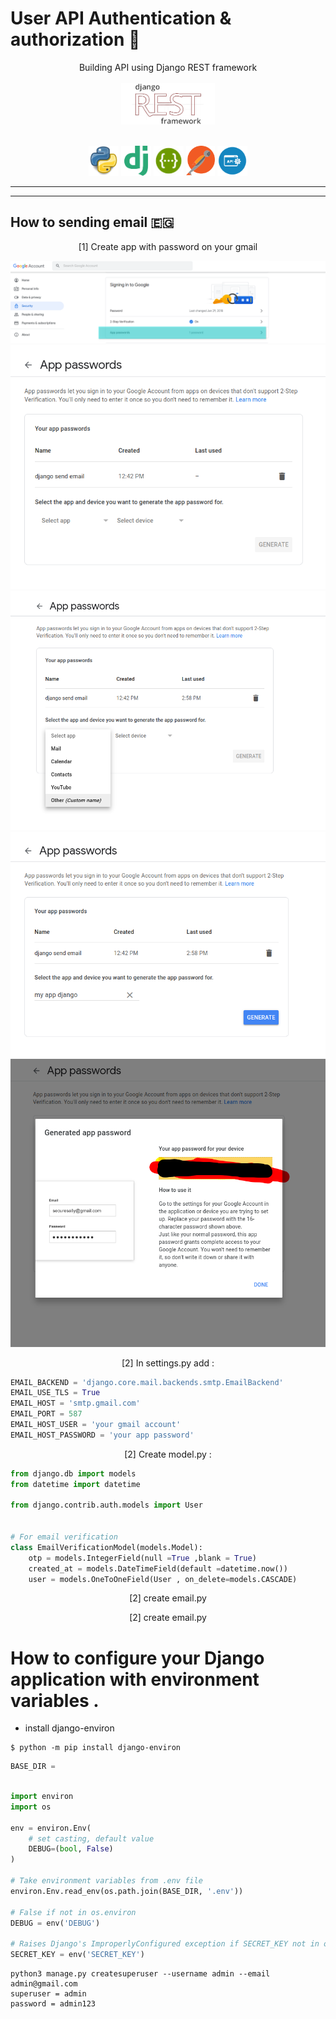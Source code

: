 # User API Authentication & authorization :rocket: 
<p align="center">
  Building API using Django REST framework
  <br />
  <br />
  <code><img height="66" src="./pic/rest_frame_work.png" /></code>
  <br />
  <br />
</p>

<p align="center">
  <code><img height="48" src="./pic/python.png"/></code>
  <code><img height="48" src="./pic/django.png"/></code>
  <code><img height="48" src="./pic/Swagger-logo.png"/></code>
  <code><img height="48" src="./pic/postman.png"/></code>
  <code><img height="48" src="./pic/api.jpg"/></code>

</p>

</p>

------
------
## How to sending email :egypt:

<p align="center"> [1] Create app with password on your gmail </p>
<p align="center">
  <code><img src="./pic/1.png" /></code>
  <code><img src="./pic/2.png" /></code>
  <code><img src="./pic/3.png" /></code>
  <code><img src="./pic/4.png" /></code>
  <code><img src="./pic/5.png" /></code>
</p>

<p align="center"> [2] In settings.py add : </p>

```python
EMAIL_BACKEND = 'django.core.mail.backends.smtp.EmailBackend'
EMAIL_USE_TLS = True
EMAIL_HOST = 'smtp.gmail.com'
EMAIL_PORT = 587
EMAIL_HOST_USER = 'your gmail account'
EMAIL_HOST_PASSWORD = 'your app password'
```
<p align="center"> [2] Create model.py : </p>

```python
from django.db import models
from datetime import datetime

from django.contrib.auth.models import User 


# For email verification 
class EmailVerificationModel(models.Model):
    otp = models.IntegerField(null =True ,blank = True)
    created_at = models.DateTimeField(default =datetime.now())
    user = models.OneToOneField(User , on_delete=models.CASCADE)
```

<p align="center"> [2] create email.py </p>
<p align="center"> [2] create email.py </p>




# How to configure your Django application with environment variables .

 - install django-environ 
  ```
  $ python -m pip install django-environ
  ```

```python 
BASE_DIR = 
```
```python 

import environ
import os

env = environ.Env(
    # set casting, default value
    DEBUG=(bool, False)
)

# Take environment variables from .env file
environ.Env.read_env(os.path.join(BASE_DIR, '.env'))

# False if not in os.environ
DEBUG = env('DEBUG')

# Raises Django's ImproperlyConfigured exception if SECRET_KEY not in os.environ
SECRET_KEY = env('SECRET_KEY')
```

``` 
python3 manage.py createsuperuser --username admin --email admin@gmail.com
superuser = admin
password = admin123
```

